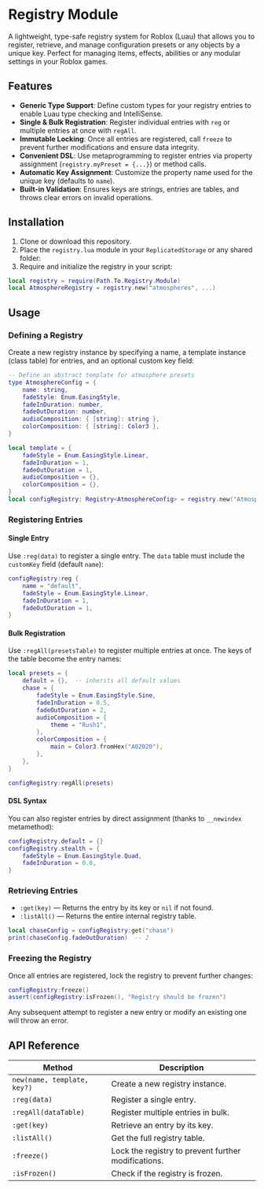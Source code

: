 # Registry Module

A lightweight, type-safe registry system for Roblox (Luau) that allows you to register, retrieve, and manage configuration presets or any objects by a unique key. Perfect for managing items, effects, abilities or any modular settings in your Roblox games.

## Features

* **Generic Type Support**: Define custom types for your registry entries to enable Luau type checking and IntelliSense.
* **Single & Bulk Registration**: Register individual entries with `reg` or multiple entries at once with `regAll`.
* **Immutable Locking**: Once all entries are registered, call `freeze` to prevent further modifications and ensure data integrity.
* **Convenient DSL**: Use metaprogramming to register entries via property assignment (`registry.myPreset = {...}`) or method calls.
* **Automatic Key Assignment**: Customize the property name used for the unique key (defaults to `name`).
* **Built-in Validation**: Ensures keys are strings, entries are tables, and throws clear errors on invalid operations.

## Installation

1. Clone or download this repository.
2. Place the `registry.lua` module in your `ReplicatedStorage` or any shared folder:
3. Require and initialize the registry in your script:

```lua
local registry = require(Path.To.Registry.Module)
local AtmosphereRegistry = registry.new("atmospheres", ...)
```

## Usage

### Defining a Registry

Create a new registry instance by specifying a name, a template instance (class table) for entries, and an optional custom key field:

```lua
-- Define an abstract template for atmosphere presets
type AtmosphereConfig = {
    name: string,
    fadeStyle: Enum.EasingStyle,
    fadeInDuration: number,
    fadeOutDuration: number,
    audioComposition: { [string]: string },
    colorComposition: { [string]: Color3 },
}

local template = {
    fadeStyle = Enum.EasingStyle.Linear,
    fadeInDuration = 1,
    fadeOutDuration = 1,
    audioComposition = {},
    colorComposition = {},
}
local configRegistry: Registry<AtmosphereConfig> = registry.new("Atmosphere", template)
```

### Registering Entries

#### Single Entry

Use `:reg(data)` to register a single entry. The `data` table must include the `customKey` field (default `name`):

```lua
configRegistry:reg {
    name = "default",
    fadeStyle = Enum.EasingStyle.Linear,
    fadeInDuration = 1,
    fadeOutDuration = 1,
}
```

#### Bulk Registration

Use `:regAll(presetsTable)` to register multiple entries at once. The keys of the table become the entry names:

```lua
local presets = {
    default = {},  -- inherits all default values
    chase = {
        fadeStyle = Enum.EasingStyle.Sine,
        fadeInDuration = 0.5,
        fadeOutDuration = 2,
        audioComposition = {
            theme = "Rush1",
        },
        colorComposition = {
            main = Color3.fromHex("A02020"),
        },
    },
}

configRegistry:regAll(presets)
```

#### DSL Syntax

You can also register entries by direct assignment (thanks to `__newindex` metamethod):

```lua
configRegistry.default = {}
configRegistry.stealth = {
    fadeStyle = Enum.EasingStyle.Quad,
    fadeInDuration = 0.8,
}
```

### Retrieving Entries

* `:get(key)` — Returns the entry by its key or `nil` if not found.
* `:listAll()` — Returns the entire internal registry table.

```lua
local chaseConfig = configRegistry:get("chase")
print(chaseConfig.fadeOutDuration)  -- 2
```

### Freezing the Registry

Once all entries are registered, lock the registry to prevent further changes:

```lua
configRegistry:freeze()
assert(configRegistry:isFrozen(), "Registry should be frozen")
```

Any subsequent attempt to register a new entry or modify an existing one will throw an error.

## API Reference

| Method                      | Description                                         |
| --------------------------- | --------------------------------------------------- |
| `new(name, template, key?)` | Create a new registry instance.                     |
| `:reg(data)`                | Register a single entry.                            |
| `:regAll(dataTable)`        | Register multiple entries in bulk.                  |
| `:get(key)`                 | Retrieve an entry by its key.                       |
| `:listAll()`                | Get the full registry table.                        |
| `:freeze()`                 | Lock the registry to prevent further modifications. |
| `:isFrozen()`               | Check if the registry is frozen.                    |

